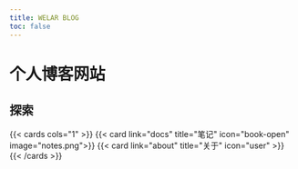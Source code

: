 ```yaml
---
title: WELAR BLOG
toc: false
---
```

<style> h1 { border-bottom: none } </style>

<h1>个人博客网站</h1>

## 探索

{{< cards cols="1" >}}
  {{< card link="docs" title="笔记" icon="book-open" image="notes.png">}}
  {{< card link="about" title="关于" icon="user" >}}
{{< /cards >}}

